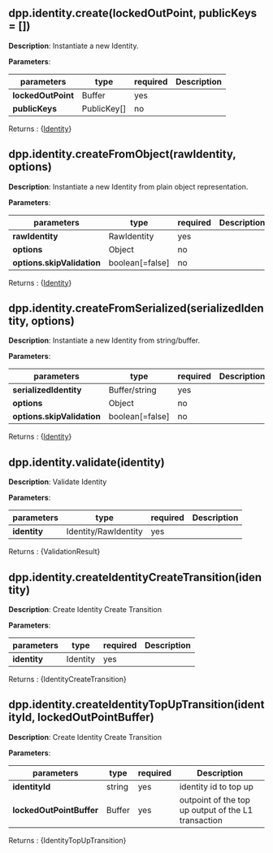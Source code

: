 ## dpp.identity.create(lockedOutPoint, publicKeys = [])

**Description**: Instantiate a new Identity.   

**Parameters**:

| parameters                   | type            | required  | Description                                            |  
|------------------------------|-----------------|-----------| -------------------------------------------------------|
| **lockedOutPoint**           | Buffer          | yes       |                                                        |
| **publicKeys**               | PublicKey[]     | no        |                                                        |

Returns : {[Identity](/primitives/Identity)}

## dpp.identity.createFromObject(rawIdentity, options)

**Description**: Instantiate a new Identity from plain object representation.   

**Parameters**:

| parameters                   | type            | required | Description                                             |  
|------------------------------|-----------------|----------| --------------------------------------------------------|
| **rawIdentity**              | RawIdentity     | yes      |                                                         |
| **options**                  | Object          | no       |                                                         |
| **options.skipValidation**   | boolean[=false] | no       |                                                         |

Returns : {[Identity](/primitives/Identity)}

## dpp.identity.createFromSerialized(serializedIdentity, options)

**Description**: Instantiate a new Identity from string/buffer.

**Parameters**:

| parameters                   | type            | required | Description                                             |  
|------------------------------|-----------------|----------| --------------------------------------------------------|
| **serializedIdentity**       | Buffer/string   | yes      |                                                         |
| **options**                  | Object          | no       |                                                         |
| **options.skipValidation**   | boolean[=false] | no       |                                                         |

Returns : {[Identity](/primitives/Identity)}

## dpp.identity.validate(identity)

**Description**: Validate Identity

**Parameters**:

| parameters                   | type                         | required | Description                                             |  
|------------------------------|------------------------------|----------| --------------------------------------------------------|
| **identity**                 | Identity/RawIdentity         | yes      |                                                         |

Returns : {ValidationResult}

## dpp.identity.createIdentityCreateTransition(identity)

**Description**: Create Identity Create Transition

**Parameters**:

| parameters                   | type            | required | Description                                             |  
|------------------------------|-----------------|----------| --------------------------------------------------------|
| **identity**                 | Identity        | yes      |                                                         |

Returns : {IdentityCreateTransition}

## dpp.identity.createIdentityTopUpTransition(identityId, lockedOutPointBuffer)

**Description**: Create Identity Create Transition

**Parameters**:

| parameters                   | type            | required | Description                                             |  
|------------------------------|-----------------|----------| --------------------------------------------------------|
| **identityId**               | string          | yes      | identity id to top up                                   |
| **lockedOutPointBuffer**     | Buffer          | yes      | outpoint of the top up output of the L1 transaction     |

Returns : {IdentityTopUpTransition}
